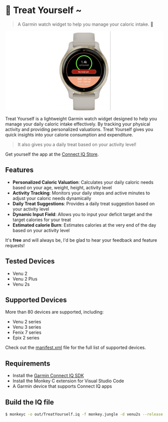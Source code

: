 # 🍷 Treat Yourself ~

> A Garmin watch widget to help you manage your caloric intake. 🍷

![screenshot](res/banner.png)

Treat Yourself is a lightweight Garmin watch widget designed to help you manage your daily caloric intake effectively.
By tracking your physical activity and providing personalized valuations. Treat Yourself gives you quick insights into your calorie consumption and expenditure.

> It also gives you a daily treat based on your activity level!

Get yourself the app at the [Connect IQ Store](https://apps.garmin.com/apps/31d07127-3b03-4ff4-bea9-15d297efeacf).

## Features

- **Personalized Caloric Valuation**: Calculates your daily caloric needs based on your age, weight, height, activity level
- **Activity Tracking**: Monitors your daily steps and active minutes to adjust your caloric needs dynamically
- **Daily Treat Suggestions**: Provides a daily treat suggestion based on your activity level
- **Dynamic Input Field**: Allows you to input your deficit target and the target calories for your treat
- **Estimated calorie Burn**: Estimates calories at the very end of the day based on your activity level

It's **free** and will always be, I'd be glad to hear your feedback and feature requests!

## Tested Devices

- Venu 2
- Venu 2 Plus
- Venu 2s

## Supported Devices

More than 80 devices are supported, including:

- Venu 2 series
- Venu 3 series
- Fenix 7 series
- Epix 2 series

Check out the [manifest.xml](manifest.xml) file for the full list of supported devices.

## Requirements

- Install the [Garmin Connect IQ SDK](https://developer.garmin.com/connect-iq/overview/)
- Install the Monkey C extension for Visual Studio Code
- A Garmin device that supports Connect IQ apps

## Build the IQ file

```sh
$ monkeyc -o out/TreatYourself.iq -f monkey.jungle -d venu2s --release -y /Users/$USER/Documents/developer_key -e
```
